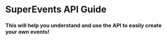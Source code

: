 # SuperEvents API Guide
### This will help you understand and use the API to easily create your own events!
